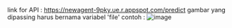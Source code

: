 link for API : https://newagent-9pky.ue.r.appspot.com/predict
gambar yang dipassing harus bernama variabel 'file'
contoh :
![image](https://user-images.githubusercontent.com/59119597/120305887-7b87a880-c2fb-11eb-898d-6fd6d116088d.png)

